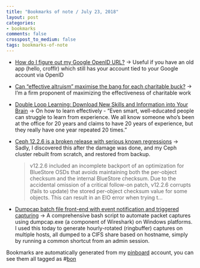 ```yaml
---
title: "Bookmarks of note / July 23, 2018"
layout: post
categories:
- bookmarks
comments: false
crosspost_to_medium: false
tags: bookmarks-of-note
---
```

* [How do I figure out my Google OpenID URL?](https://webapps.stackexchange.com/questions/18899/how-do-i-figure-out-my-google-openid-url)
&#8594; Useful if you have an old app (hello, crofflr) which still has your account tied to your Google account via OpenID

* [Can “effective altruism” maximise the bang for each charitable buck?](https://www.economist.com/international/2018/06/02/can-effective-altruism-maximise-the-bang-for-each-charitable-buck)
&#8594; I’m a firm proponent of maximizing the effectiveness of charitable work

* [Double Loop Learning: Download New Skills and Information into Your Brain](https://fs.blog/2018/06/double-loop-learning/)
&#8594; On how to learn effectively - “Even smart, well-educated people can struggle to learn from experience. We all know someone who’s been at the office for 20 years and claims to have 20 years of experience, but they really have one year repeated 20 times.”

* [Ceph 12.2.6 is a broken release with serious known regressions](http://lists.ceph.com/pipermail/ceph-users-ceph.com/2018-July/028153.html)
&#8594; Sadly, I discovered this after the damage was done, and my Ceph cluster rebuilt from scratch, and restored from backup. <blockquote>v12.2.6 included an incomplete backport of an optimization for BlueStore OSDs that avoids maintaining both the per-object checksum and the internal BlueStore checksum.  Due to the accidental omission of a critical follow-on patch, v12.2.6 corrupts (fails to update) the stored per-object checksum value for some objects.  This can result in an EIO error when trying t...

* [Dumpcap batch file front-end with event notification and triggered capturing](https://www.wireshark.org/lists/wireshark-users/201405/msg00030.html)
&#8594; A comprehensive bash script to automate packet captures using dumpcap.exe (a component of Wireshark) on Windows platforms. I used this today to generate hourly-rotated (ringbuffer) captures on multiple hosts, all dumped to a CIFS share based on hostname, simply by running a common shortcut from an admin session.

Bookmarks are automatically generated from my [pinboard](https://pinboard.in) account, you can see them all tagged as #[bon](https://pinboard.in/u:funkypenguin/t:bon/)
